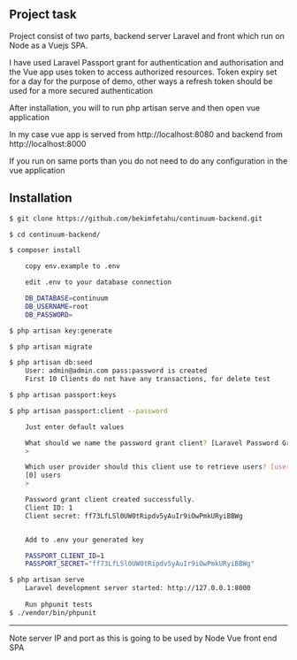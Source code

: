 ## Project task

Project consist of two parts, backend server Laravel and front which run on Node as a Vuejs SPA.

I have used Laravel Passport grant for authentication and authorisation and the Vue app uses
token to access authorized resources. Token expiry set for a day for the purpose of demo, other ways 
a refresh token should be used for a more secured authentication

After installation, you will to run 
php artisan serve and then open vue application 

In my case vue app is served from http://localhost:8080
and backend from http://localhost:8000

If you run on same ports than you do not need to do any configuration in the vue application

## Installation

```bash
$ git clone https://github.com/bekimfetahu/continuum-backend.git

$ cd continuum-backend/

$ composer install
```
```bash
    copy env.example to .env

    edit .env to your database connection

    DB_DATABASE=continuum
    DB_USERNAME=root
    DB_PASSWORD=
```
```bash
$ php artisan key:generate

$ php artisan migrate

$ php artisan db:seed
    User: admin@admin.com pass:password is created
    First 10 Clients do not have any transactions, for delete test
```
```bash
$ php artisan passport:keys

$ php artisan passport:client --password

    Just enter default values

    What should we name the password grant client? [Laravel Password Grant Client]:
    >

    Which user provider should this client use to retrieve users? [users]:
    [0] users
    >

    Password grant client created successfully.
    Client ID: 1
    Client secret: ff73LfLSl0UW0tRipdv5yAuIr9iOwPmkURyiBBWg


    Add to .env your generated key

    PASSPORT_CLIENT_ID=1
    PASSPORT_SECRET="ff73LfLSl0UW0tRipdv5yAuIr9iOwPmkURyiBBWg"
```
```bash
$ php artisan serve
    Laravel development server started: http://127.0.0.1:8000
    
    Run phpunit tests
$ ./vendor/bin/phpunit
```
---

Note server IP and port as this is going to be used by Node Vue front end SPA



 
